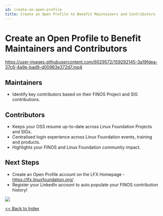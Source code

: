 ```yaml
---
id: create-an-open-profile
title: Create an Open Profile to Benefit Maintainers and Contributors
---
```


# Create an Open Profile to Benefit Maintainers and Contributors

https://user-images.githubusercontent.com/6029572/159292145-3a19fdea-37c6-4a9e-bad9-d00983e372d7.mp4

## Maintainers

- Identify key contributors based on their FINOS Project and SIG contributions.

## Contributors

- Keeps your OSS resume up-to-date across Linux Foundation Projects and SIGs.
- Centralised login experience across Linux Foundation events, training and products.
- Highlights your FINOS and Linux Foundation community impact.

## Next Steps

- Create an Open Profile account on the LFX Homepage - https://lfx.linuxfoundation.org/
- Register your LinkedIn account to auto populate your FINOS contribution history!

<img src="https://github.com/finos/community/blob/master/website/static/growing-your-project-community/open-profile.png?raw=true"></img>

[<< Back to Index](README.md)
